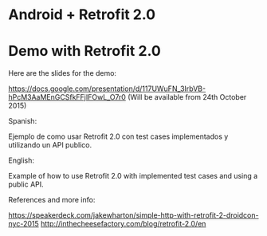 # Android + Retrofit 2.0
<h1>Demo with Retrofit 2.0</h1>

Here are the slides for the demo:

https://docs.google.com/presentation/d/117UWuFN_3IrbVB-hPcM3AaMEnGCSfkFFjIFOwL_O7r0 (Will be available from 24th October 2015)

Spanish:

Ejemplo de como usar Retrofit 2.0 con test cases implementados y utilizando un API publico.

English:

Example of how to use Retrofit 2.0 with implemented test cases and using a public API.

References and more info:

https://speakerdeck.com/jakewharton/simple-http-with-retrofit-2-droidcon-nyc-2015
http://inthecheesefactory.com/blog/retrofit-2.0/en
